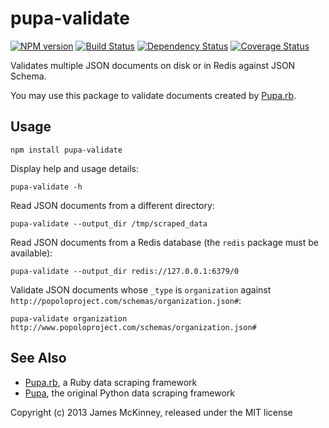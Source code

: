 # pupa-validate

[![NPM version](https://badge.fury.io/js/pupa-validate.svg)](http://badge.fury.io/js/pupa-validate)
[![Build Status](https://secure.travis-ci.org/jpmckinney/pupa-validate.png)](http://travis-ci.org/jpmckinney/pupa-validate)
[![Dependency Status](https://david-dm.org/jpmckinney/pupa-validate.svg)](https://david-dm.org/jpmckinney/pupa-validate)
[![Coverage Status](https://coveralls.io/repos/jpmckinney/pupa-validate/badge.png)](https://coveralls.io/r/jpmckinney/pupa-validate)

Validates multiple JSON documents on disk or in Redis against JSON Schema.

You may use this package to validate documents created by [Pupa.rb](https://github.com/jpmckinney/pupa-ruby).

## Usage

    npm install pupa-validate

Display help and usage details:

    pupa-validate -h

Read JSON documents from a different directory:

    pupa-validate --output_dir /tmp/scraped_data

Read JSON documents from a Redis database (the `redis` package must be available):

    pupa-validate --output_dir redis://127.0.0.1:6379/0

Validate JSON documents whose `_type` is `organization` against `http://popoloproject.com/schemas/organization.json#`:

    pupa-validate organization http://www.popoloproject.com/schemas/organization.json#

## See Also

* [Pupa.rb](https://github.com/jpmckinney/pupa-ruby), a Ruby data scraping framework
* [Pupa](https://github.com/opencivicdata/pupa), the original Python data scraping framework

Copyright (c) 2013 James McKinney, released under the MIT license
